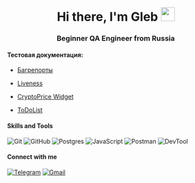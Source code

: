 <h1 align="center">Hi there, I'm Gleb
<img src="https://github.com/blackcater/blackcater/raw/main/images/Hi.gif" height="32"/></h1>
<h3 align="center">Beginner QA Engineer from Russia</h3>

<h4>Тестовая документация:</h4>
<ul>
<li><a href="https://docs.google.com/spreadsheets/d/1RytQwaAjqsZ6CpkPNSrjiy1AUOpWv7kqPVBUzzyh8jI/edit#gid=1226550170" target="_blank">Багрепорты</a><p></li>
<li><a href="https://docs.google.com/spreadsheets/d/1L-7hQLV9y3BPlXHWGT4LXwNdIPxgvZsygR-eNjs1L9A/edit#gid=1174300733" rel="external">Liveness</a><p></li>
<li><a href="https://docs.google.com/spreadsheets/d/1mw1ycPxpvSkUwhfb5x-UqXOBIWz2iz71JkEb4V_Iuac/edit#gid=0">CryptoPrice Widget</a><p></li>
<li><a href="https://docs.google.com/spreadsheets/d/1Gh9GUAmxBOA16Ge2hjUiAfwBcoJ64p1roKD-3LKfXPk/edit#gid=305272380">ToDoList</a></li>
</ul> 
<h4>Skills and Tools</h4><p>
  
![Git](https://img.shields.io/badge/git-414141.svg?style=for-the-badge&logo=git&logoColor=white)
![GitHub](https://img.shields.io/badge/github-414141.svg?style=for-the-badge&logo=github&logoColor=white)
![Postgres](https://img.shields.io/badge/postgres-414141.svg?style=for-the-badge&logo=postgresql&logoColor=white)
![JavaScript](https://img.shields.io/badge/javascript-414141.svg?style=for-the-badge&logo=javascript&logoColor=%23F7DF1E)
![Postman](https://img.shields.io/badge/Postman-414141?style=for-the-badge&logo=postman&logoColor=white)
![DevTool](https://img.shields.io/badge/-Devtools-414141?style=for-the-badge&logo=Chrome)

<h4>Connect with me</h4><p>
  
<a href="https://t.me/moshvoyska" target="_blank" rel="nofollow">![Telegram](https://img.shields.io/badge/Telegram-2CA5E0?style=for-the-badge&logo=telegram&logoColor=white)</a> <a href="mailto:voyagers16@gmail.com" rel="nofollow">![Gmail](https://img.shields.io/badge/Gmail-D14836?style=for-the-badge&logo=gmail&logoColor=white)</a>




